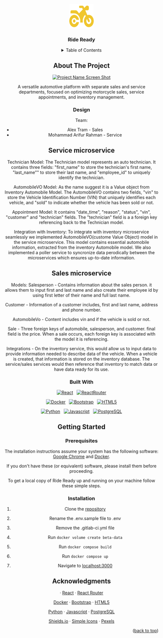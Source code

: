 <!-- Improved compatibility of back to top link: See: https://github.com/othneildrew/Best-README-Template/pull/73 -->
<a name="readme-top"></a>
<!--
*** Thanks for checking out the Best-README-Template. If you have a suggestion
*** that would make this better, please fork the repo and create a pull request
*** or simply open an issue with the tag "enhancement".
*** Don't forget to give the project a star!
*** Thanks again! Now go create something AMAZING! :D
-->



<!-- PROJECT LOGO -->
<br />
<div align="center">
  <a href="https://gitlab.com/marahman.ucf/ride-ready">
    <img src="ghi/app/public/logo.svg" alt="Logo" width="80" height="80">
  </a>

<h3 align="center">Ride Ready</h3>

<!-- TABLE OF CONTENTS -->
<details>
  <summary>Table of Contents</summary>
  <ol>
    <li>
      <a href="#about-the-project">About The Project</a>
      <ul>
      <li><a href="#design">Built With</a></li>
        <li><a href="#built-with">Built With</a></li>
      </ul>
    </li>
    <li>
      <a href="#getting-started">Getting Started</a>
      <ul>
        <li><a href="#prerequisites">Prerequisites</a></li>
        <li><a href="#installation">Installation</a></li>
      </ul>
    </li>
    <li><a href="#acknowledgments">Acknowledgments</a></li>
  </ol>
</details>



<!-- ABOUT THE PROJECT -->
## About The Project

[![Project Name Screen Shot][project-screenshot]](https://gitlab.com/marahman.ucf/ride-ready)

A versatile automotive platform with separate sales and service departments, focused on optimizing motorcycle sales, service appointments, and inventory management.

### Design

Team:

* Alex Tram - Sales
* Mohammad Arifur Rahman - Service


## Service microservice

Technician Model: The Technician model represents an auto technician. It contains three fields: "first_name" to store the technician's first name, "last_name"" to store their last name, and "employee_id" to uniquely identify the technician.

AutomobileVO Model: As the name suggest it is a Value object from Inventory Automobile Model. The AutomobileVO contains two fields, "vin" to store the Vehicle Identification Number (VIN) that uniquely identifies each vehicle, and "sold" to indicate whether the vehicle has been sold or not.

Appointment Model: It contains "date_time", "reason", "status", "vin", "customer" and "technician" fields. The "technician" field is a   a foreign key referencing back to the Technician model.

Integration with Inventory:
To integrate with inventory microservice seamlessly we implemented AutomobileVO(custome Value Object) model in the service microservice. This model contains essential automobile information, extracted from the inventory Automobile model. We also implemented a poller service to syncronize data perodically between the microservices which ensures up-to-date information.



## Sales microservice

Models:
Salesperson - Contains information about the sales person.
it allows them to input first and last name and also create
their employee id by using first letter of their name and full
last name.

Customer - Information of a customer includes, first and last name,
address and phone number.

AutomobileVo - Content includes vin and if the vehicle is sold or not.

Sale - Three foreign keys of automobile, salesperson, and customer. final field is the price. When a sale occurs, each foreign key is associated with the model it is referencing.

Integrations - On the inventory service, this would allow us to input data to provide information needed to describe data of the vehicle. When a vehicle is created, that information is stored on the inventory database. The service/sales services would then reference that inventory to match data or have data ready for its use.

### Built With

[![React][React.js]][React-url] &nbsp; [![ReactRouter][ReactRouter.com]][ReactRouter-url]

[![Docker][Docker.com]][Docker-url] &nbsp; [![Bootstrap][Bootstrap.com]][Bootstrap-url] &nbsp; [![HTML5][HTML5.com]][HTML5-url]

[![Python][Python.org]][Python-url] &nbsp; [![Javascript][Javascript.com]][Javascript-url] &nbsp; [![PostgreSQL][PostgreSQL.org]][PostgreSQL-url]



<!-- GETTING STARTED -->
## Getting Started

### Prerequisites

The installation instructions assume your system has the following software: [Google Chrome](https://www.google.com/chrome/) and [Docker](https://www.docker.com/).

If you don't have these (or equivalent) software, please install them before proceeding.

To get a local copy of Ride Ready up and running on your machine follow these simple steps.


### Installation

1. Clone the [repository](https://gitlab.com/marahman.ucf/ride-ready)

2. Rename the .env.sample file to .env

3. Remove the .gitlab-ci.yml file

4. Run `docker volume create beta-data`

5. Run `docker compose build`

6. Run `docker compose up`

7. Navigate to [localhost:3000](http://localhost:3000/)



<!-- ACKNOWLEDGMENTS -->
## Acknowledgments

· [React](https://react.dev/) · [React Router](https://reactrouter.com/en/main)

[Docker](https://www.docker.com/) · [Bootstrap](https://getbootstrap.com/) · [HTML5](https://developer.mozilla.org/en-US/docs/Web/HTML)

[Python](https://www.python.org/) · [Javascript](https://developer.mozilla.org/en-US/docs/Web/JavaScript) · [PostgreSQL](https://www.postgresql.org/)

[Shields.io](https://shields.io/) · [Simple Icons](https://simpleicons.org/) · [Pexels](https://www.pexels.com/)

<p align="right">(<a href="#readme-top">back to top</a>)</p>



<!-- MARKDOWN LINKS & IMAGES -->
<!-- https://www.markdownguide.org/basic-syntax/#reference-style-links -->
[project-screenshot]: "ghi/app/public/screenshot.png"


[React.js]: https://img.shields.io/badge/React-61DAFB?style=for-the-badge&logo=react&logoColor=white
[React-url]: https://reactjs.org/

[Bootstrap.com]: https://img.shields.io/badge/Bootstrap-7952B3?style=for-the-badge&logo=bootstrap&logoColor=white
[Bootstrap-url]: https://getbootstrap.com

[Docker.com]: https://img.shields.io/badge/Docker-2496ED?style=for-the-badge&logo=docker&logoColor=white
[Docker-url]: https://www.docker.com/

[HTML5.com]: https://img.shields.io/badge/HTML5-E34F26?style=for-the-badge&logo=html5&logoColor=white
[HTML5-url]: https://developer.mozilla.org/en-US/docs/Web/HTML

[Python.org]: https://img.shields.io/badge/Python-3776AB?style=for-the-badge&logo=python&logoColor=white
[Python-url]: https://www.python.org/

[Javascript.com]: https://img.shields.io/badge/JavaScript-F7DF1E?style=for-the-badge&logo=javascript&logoColor=white
[Javascript-url]: https://developer.mozilla.org/en-US/docs/Web/JavaScript

[PostgreSQL.org]: https://img.shields.io/badge/PostgreSQL-4169E1?style=for-the-badge&logo=postgresql&logoColor=white
[PostgreSQL-url]: https://www.postgresql.org/

[ReactRouter.com]: https://img.shields.io/badge/React_Router-CA4245?style=for-the-badge&logo=reactrouter&logoColor=white
[ReactRouter-url]: https://reactrouter.com/en/main
